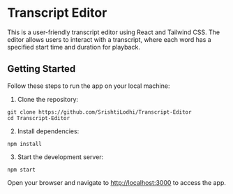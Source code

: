 # Transcript Editor

This is a user-friendly transcript editor using React and Tailwind CSS. The editor allows users to interact with a transcript, where each word has a specified start time and duration for playback.

<h2>Getting Started</h2>

<p>Follow these steps to run the app on your local machine:</p>

<ol>
  <li>Clone the repository:</li>
</ol>

<pre><code>git clone https://github.com/SrishtiLodhi/Transcript-Editor
cd Transcript-Editor
</code></pre>

<ol start="2">
  <li>Install dependencies:</li>
</ol>

<pre><code>npm install
</code></pre>

<ol start="3">
  <li>Start the development server:</li>
</ol>

<pre><code>npm start
</code></pre>

<p>Open your browser and navigate to <a href="http://localhost:3000">http://localhost:3000</a> to access the app.</p>
